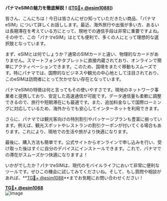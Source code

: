 **パナマeSIMの魅力を徹底解説！([[TG💪+ @esim1088](https://t.me/s/esim1088)])**

皆さん、こんにちは！今日は皆さんにぜひ知っていただきたい商品、「パナマeSIM」について詳しくお話しします。最近、海外旅行や出張が多い方、あるいは長期滞在を考えている方にとって、現地での通信手段は非常に重要ですよね。その中で、この「パナマeSIM」はとても便利で、多くの人にとって理想的な選択肢となっています。

まず、eSIMとは何でしょうか？通常のSIMカードと違い、物理的なカードがありません。スマートフォンやタブレットに直接内蔵されており、オンラインで簡単にアクティベーションできます。このため、国境をまたぐ移動もスムーズです。特にパナマでは、国際的なビジネスや観光の中心地として注目されており、このeSIMは訪問者にとって欠かせない存在となっています。

パナマeSIMの特徴は何と言ってもその使いやすさです。現地のネットワーク事業者と提携しており、安定した高速通信が可能です。データ通信量も柔軟に調整できるので、旅行や短期滞在にも最適です。また、追加料金なしで国際ローミングに対応しているため、海外からでも安心してインターネットを利用できます。

さらに、パナマでは観光客向けの特別割引やパッケージプランも豊富に揃っています。例えば、観光スポットやレストランの割引クーポンが付いてくる場合もあります。これにより、現地での生活や旅がより快適になります。

最後に、購入方法も簡単です。公式サイトからオンラインで申し込みを行い、受け取った後はすぐに自分のデバイスにインストールできます。これで、パナマでの滞在がスムーズかつ快適になりますよ！

いかがでしたか？パナマeSIMは、現代のモバイルライフにおいて非常に便利なツールです。ぜひこの機会に試してみてくださいね。そして、もし質問や相談があれば、**[TG💪+ @esim1088](https://t.me/s/esim1088)**までお気軽にお問い合わせください！

**[TG💪+ @esim1088](https://t.me/s/esim1088)**  
![Image](https://i.postimg.cc/Y0z9fWf4/image.png)
